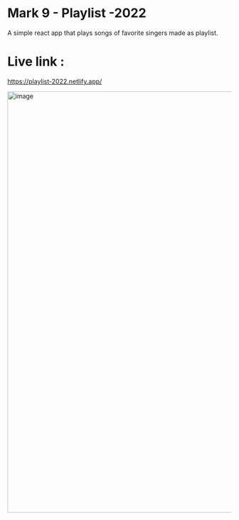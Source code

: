 # Mark 9 - Playlist -2022
A simple react app that plays songs of favorite singers made as playlist.

# Live link : 
https://playlist-2022.netlify.app/

<img width="946" alt="image" src="https://user-images.githubusercontent.com/9660782/184812444-52fd4a52-c1c2-477c-a739-aeae98a6cbcf.png">


